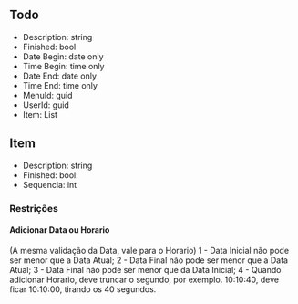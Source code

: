 ## Todo

- Description: string
- Finished: bool
- Date Begin: date only
- Time Begin: time only
- Date End: date only
- Time End: time only
- MenuId: guid
- UserId: guid
- Item: List<Item>

## Item
- Description: string
- Finished: bool:
- Sequencia: int


### Restrições

#### Adicionar Data ou Horario
(A mesma validação da Data, vale para o Horario)
1 - Data Inicial não pode ser menor que a Data Atual;
2 - Data Final não pode ser menor que a Data Atual;
3 - Data Final não pode ser menor que da Data Inicial;
4 - Quando adicionar Horario, deve truncar o segundo, por exemplo. 10:10:40, deve ficar 10:10:00, tirando os 40 segundos.